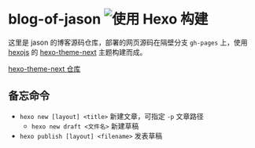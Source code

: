 # blog-of-jason ![使用 Hexo 构建](https://img.shields.io/badge/hexo-%230E83CD?label=使用%20Hexo%20构建)

这里是 jason 的博客源码仓库，部署的网页源码在隔壁分支 `gh-pages` 上，使用 [hexojs](https://hexo.io/zh-cn/) 的 [hexo-theme-next](https://theme-next.js.org/) 主题构建而成。

[hexo-theme-next 仓库](https://github.com/next-theme/hexo-theme-next)

## 备忘命令

* `hexo new [layout] <title>` 新建文章，可指定 `-p` 文章路径
	- `hexo new draft <文件名>` 新建草稿
* `hexo publish [layout] <filename>` 发表草稿
